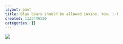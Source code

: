 ```yaml
---
layout: post
title: Blue bears should be allowed inside, too. :-(
created: 1332449520
categories: []
---
```

<img src="http://30.media.tumblr.com/tumblr_m1baibiTfS1rsr8w3o1_500.jpg"/><br/><br/>
